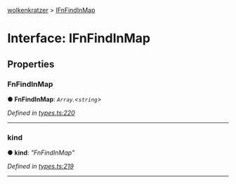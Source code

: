 [wolkenkratzer](../README.md) > [IFnFindInMap](../interfaces/ifnfindinmap.md)



# Interface: IFnFindInMap


## Properties
<a id="fnfindinmap"></a>

###  FnFindInMap

**●  FnFindInMap**:  *`Array`.<`string`>* 

*Defined in [types.ts:220](https://github.com/arminhammer/wolkenkratzer/blob/ee10d27/src/types.ts#L220)*





___

<a id="kind"></a>

###  kind

**●  kind**:  *"FnFindInMap"* 

*Defined in [types.ts:219](https://github.com/arminhammer/wolkenkratzer/blob/ee10d27/src/types.ts#L219)*





___


